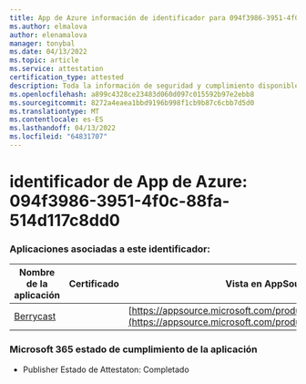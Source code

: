 ```yaml
---
title: App de Azure información de identificador para 094f3986-3951-4f0c-88fa-514d117c8dd0
ms.author: elmalova
author: elenamalova
manager: tonybal
ms.date: 04/13/2022
ms.topic: article
ms.service: attestation
certification_type: attested
description: Toda la información de seguridad y cumplimiento disponible para 094f3986-3951-4f0c-88fa-514d117c8dd0.
ms.openlocfilehash: a899c4328ce23483d060d097c015592b97e2ebb8
ms.sourcegitcommit: 8272a4eaea1bbd9196b998f1cb9b87c6cbb7d5d0
ms.translationtype: MT
ms.contentlocale: es-ES
ms.lasthandoff: 04/13/2022
ms.locfileid: "64831707"
---
```

# <a name="azure-app-id-094f3986-3951-4f0c-88fa-514d117c8dd0"></a>identificador de App de Azure: 094f3986-3951-4f0c-88fa-514d117c8dd0


### <a name="apps-associated-with-this-id"></a>Aplicaciones asociadas a este identificador:
| **Nombre de la aplicación** | **Certificado** | **Vista en AppSource** |
|--------------|---------------|-----------------------|
| [Berrycast](../forward/WA200002798.md) |  | [https://appsource.microsoft.com/product/office/WA200002798](https://appsource.microsoft.com/product/office/WA200002798) |

### <a name="microsoft-365-app-compliance-status"></a>Microsoft 365 estado de cumplimiento de la aplicación
- Publisher Estado de Attestaton: Completado
